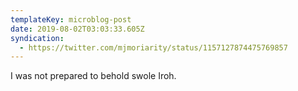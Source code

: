 ```yaml
---
templateKey: microblog-post
date: 2019-08-02T03:03:33.605Z
syndication:
  - https://twitter.com/mjmoriarity/status/1157127874475769857
---
```


I was not prepared to behold swole Iroh.
